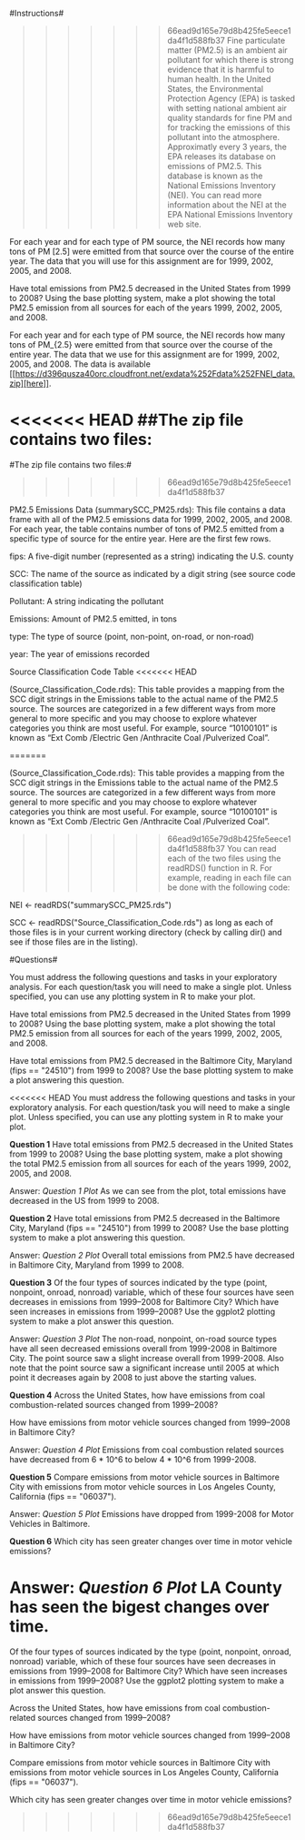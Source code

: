 #Instructions#
>>>>>>> 66ead9d165e79d8b425fe5eece1da4f1d588fb37
Fine particulate matter (PM2.5) is an ambient air pollutant for which there is strong evidence that it is harmful to human health. In the United States, the Environmental Protection Agency (EPA) is tasked with setting national ambient air quality standards for fine PM and for tracking the emissions of this pollutant into the atmosphere. Approximatly every 3 years, the EPA releases its database on emissions of PM2.5. This database is known as the National Emissions Inventory (NEI). You can read more information about the NEI at the EPA National Emissions Inventory web site.

For each year and for each type of PM source, the NEI records how many tons of PM [2.5] were emitted from that source over the course of the entire year. The data that you will use for this assignment are for 1999, 2002, 2005, and 2008.

Have total emissions from PM2.5 decreased in the United States from 1999 to 2008? Using the base plotting system, make a plot showing the total PM2.5 emission from all sources for each of the years 1999, 2002, 2005, and 2008.


For each year and for each type of PM source, the NEI records how many tons of PM_{2.5} were emitted from that source over the course of the entire year. The data that we use for this assignment are for 1999, 2002, 2005, and 2008. The data is available [[https://d396qusza40orc.cloudfront.net/exdata%252Fdata%252FNEI_data.zip][here]].

<<<<<<< HEAD
##The zip file contains two files:
=======
#The zip file contains two files:#
>>>>>>> 66ead9d165e79d8b425fe5eece1da4f1d588fb37

PM2.5 Emissions Data (summarySCC_PM25.rds): This file contains a data frame with all of the PM2.5 emissions data for 1999, 2002, 2005, and 2008. For each year, the table contains number of tons of PM2.5 emitted from a specific type of source for the entire year. Here are the first few rows.

fips: A five-digit number (represented as a string) indicating the U.S. county

SCC: The name of the source as indicated by a digit string (see source code classification table)

Pollutant: A string indicating the pollutant

Emissions: Amount of PM2.5 emitted, in tons

type: The type of source (point, non-point, on-road, or non-road)

year: The year of emissions recorded

Source Classification Code Table
<<<<<<< HEAD

(Source_Classification_Code.rds): This table provides a mapping from the SCC digit strings in the Emissions table to the actual name of the PM2.5 source. The sources are categorized in a few different ways from more general to more specific and you may choose to explore whatever categories you think are most useful. For example, source “10100101” is known as “Ext Comb /Electric Gen /Anthracite Coal /Pulverized Coal”.

=======

(Source_Classification_Code.rds): This table provides a mapping from the SCC digit strings in the Emissions table to the actual name of the PM2.5 source. The sources are categorized in a few different ways from more general to more specific and you may choose to explore whatever categories you think are most useful. For example, source “10100101” is known as “Ext Comb /Electric Gen /Anthracite Coal /Pulverized Coal”.

>>>>>>> 66ead9d165e79d8b425fe5eece1da4f1d588fb37
You can read each of the two files using the readRDS() function in R. For example, reading in each file can be done with the following code:

NEI <- readRDS("summarySCC_PM25.rds")

SCC <- readRDS("Source_Classification_Code.rds")
as long as each of those files is in your current working directory (check by calling dir() and see if those files are in the listing).

#Questions#

You must address the following questions and tasks in your exploratory analysis. For each question/task you will need to make a single plot. Unless specified, you can use any plotting system in R to make your plot.

Have total emissions from PM2.5 decreased in the United States from 1999 to 2008? Using the base plotting system, make a plot showing the total PM2.5 emission from all sources for each of the years 1999, 2002, 2005, and 2008.

Have total emissions from PM2.5 decreased in the Baltimore City, Maryland (fips == "24510") from 1999 to 2008? Use the base plotting system to make a plot answering this question.

<<<<<<< HEAD
You must address the following questions and tasks in your exploratory analysis. For each question/task you will need to make a single plot. Unless specified, you can use any plotting system in R to make your plot.

**Question 1**
Have total emissions from PM2.5 decreased in the United States from 1999 to 2008? Using the base plotting system, make a plot showing the total PM2.5 emission from all sources for each of the years 1999, 2002, 2005, and 2008.

Answer: 
*Question 1 Plot*
As we can see from the plot, total emissions have decreased in the US from 1999 to 2008.

**Question 2**
Have total emissions from PM2.5 decreased in the Baltimore City, Maryland (fips == "24510") from 1999 to 2008? Use the base plotting system to make a plot answering this question.

Answer:
*Question 2 Plot* 
Overall total emissions from PM2.5 have decreased in Baltimore City, Maryland from 1999 to 2008.

**Question 3**
Of the four types of sources indicated by the type (point, nonpoint, onroad, nonroad) variable, which of these four sources have seen decreases in emissions from 1999–2008 for Baltimore City? Which have seen increases in emissions from 1999–2008? Use the ggplot2 plotting system to make a plot answer this question.

Answer: 
*Question 3 Plot*
The non-road, nonpoint, on-road source types have all seen decreased emissions overall from 1999-2008 in Baltimore City.
The point source saw a slight increase overall from 1999-2008. Also note that the point source saw a significant increase until 2005 at which point it decreases again by 2008 to just above the starting values.

**Question 4**
Across the United States, how have emissions from coal combustion-related sources changed from 1999–2008?

How have emissions from motor vehicle sources changed from 1999–2008 in Baltimore City?

Answer: 
*Question 4 Plot*
Emissions from coal combustion related sources have decreased from 6 * 10^6 to below 4 * 10^6 from 1999-2008.

**Question 5**
Compare emissions from motor vehicle sources in Baltimore City with emissions from motor vehicle sources in Los Angeles County, California (fips == "06037"). 

Answer: 
*Question 5 Plot*
Emissions have dropped from 1999-2008 for Motor Vehicles in Baltimore. 

**Question 6**
Which city has seen greater changes over time in motor vehicle emissions?

Answer: 
*Question 6 Plot*
LA County has seen the bigest changes over time. 
=======
Of the four types of sources indicated by the type (point, nonpoint, onroad, nonroad) variable, which of these four sources have seen decreases in emissions from 1999–2008 for Baltimore City? Which have seen increases in emissions from 1999–2008? Use the ggplot2 plotting system to make a plot answer this question.

Across the United States, how have emissions from coal combustion-related sources changed from 1999–2008?

How have emissions from motor vehicle sources changed from 1999–2008 in Baltimore City?

Compare emissions from motor vehicle sources in Baltimore City with emissions from motor vehicle sources in Los Angeles County, California (fips == "06037"). 

Which city has seen greater changes over time in motor vehicle emissions?
>>>>>>> 66ead9d165e79d8b425fe5eece1da4f1d588fb37

